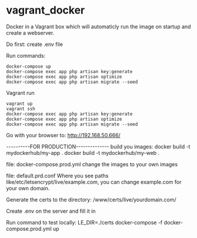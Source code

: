 # vagrant_docker
Docker in a Vagrant box which will automaticly run the image on startup and create a webserver.

Do first:
create .env file

Run commands:
```
docker-compose up
docker-compose exec app php artisan key:generate
docker-compose exec app php artisan optimize
docker-compose exec app php artisan migrate --seed
```


Vagrant run
```
vagrant up
vagrant ssh
docker-compose exec app php artisan key:generate
docker-compose exec app php artisan optimize
docker-compose exec app php artisan migrate --seed
```

Go with your browser to:
http://192.168.50.666/


----------FOR PRODUCTION--------------
build you images:
docker build -t mydockerhub/my-app .
docker build -t mydockerhub/my-web .

file: docker-compose.prod.yml
change the images to your own images

file: default.prd.conf
Where you see paths like/etc/letsencrypt/live/example.com, you can change example.com for your own domain.

Generate the certs to the directory: /www/certs/live/yourdomain.com/

Create .env on the server and fill it in

Run command to test locally: LE_DIR=./certs docker-compose -f docker-compose.prod.yml up
